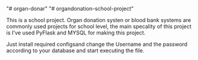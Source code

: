 "# organ-donar" 
"# organdonation-school-project" 

This is a school project.
Organ donation systen or blood bank systems are commonly used projects for school level, the main specality of this project is I've used PyFlask and MYSQL for making this project.

Just install required configsand  change the Username and the password according to your database and start executing the file.
